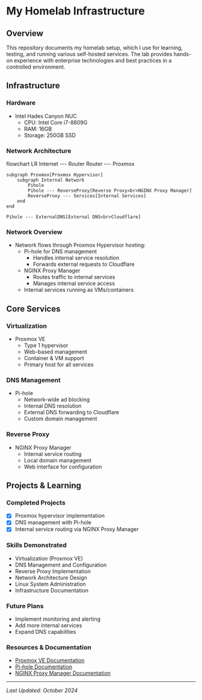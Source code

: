 # My Homelab Infrastructure

## Overview
This repository documents my homelab setup, which I use for learning, testing, and running various self-hosted services. The lab provides hands-on experience with enterprise technologies and best practices in a controlled environment.

## Infrastructure

### Hardware
- Intel Hades Canyon NUC
  - CPU: Intel Core i7-8809G
  - RAM: 16GB
  - Storage: 250GB SSD

### Network Architecture
<div class="mermaid">
flowchart LR
    Internet --- Router
    Router --- Proxmox

    subgraph Proxmox[Proxmox Hypervisor]
        subgraph Internal Network
            Pihole
            Pihole --- ReverseProxy[Reverse Proxy<br>NGINX Proxy Manager]
            ReverseProxy --- Services[Internal Services]
        end
    end
    
    Pihole --- ExternalDNS[External DNS<br>Cloudflare]
</div>

### Network Overview
- Network flows through Proxmox Hypervisor hosting:
  - Pi-hole for DNS management
     - Handles internal service resolution
     - Forwards external requests to Cloudflare
  - NGINX Proxy Manager
     - Routes traffic to internal services
     - Manages internal service access
  - Internal services running as VMs/containers

## Core Services

### Virtualization
- Proxmox VE
   - Type 1 hypervisor
   - Web-based management
   - Container & VM support
   - Primary host for all services

### DNS Management
- Pi-hole
   - Network-wide ad blocking
   - Internal DNS resolution
   - External DNS forwarding to Cloudflare
   - Custom domain management

### Reverse Proxy
- NGINX Proxy Manager
   - Internal service routing
   - Local domain management
   - Web interface for configuration

## Projects & Learning

### Completed Projects
- [x] Proxmox hypervisor implementation
- [x] DNS management with Pi-hole
- [x] Internal service routing via NGINX Proxy Manager

### Skills Demonstrated
- Virtualization (Proxmox VE)
- DNS Management and Configuration
- Reverse Proxy Implementation
- Network Architecture Design
- Linux System Administration
- Infrastructure Documentation

### Future Plans
- Implement monitoring and alerting
- Add more internal services
- Expand DNS capabilities

### Resources & Documentation
- [Proxmox VE Documentation](https://www.proxmox.com/en/proxmox-ve/documentation)
- [Pi-hole Documentation](https://docs.pi-hole.net/)
- [NGINX Proxy Manager Documentation](https://nginxproxymanager.com/guide/)

---
*Last Updated: October 2024*